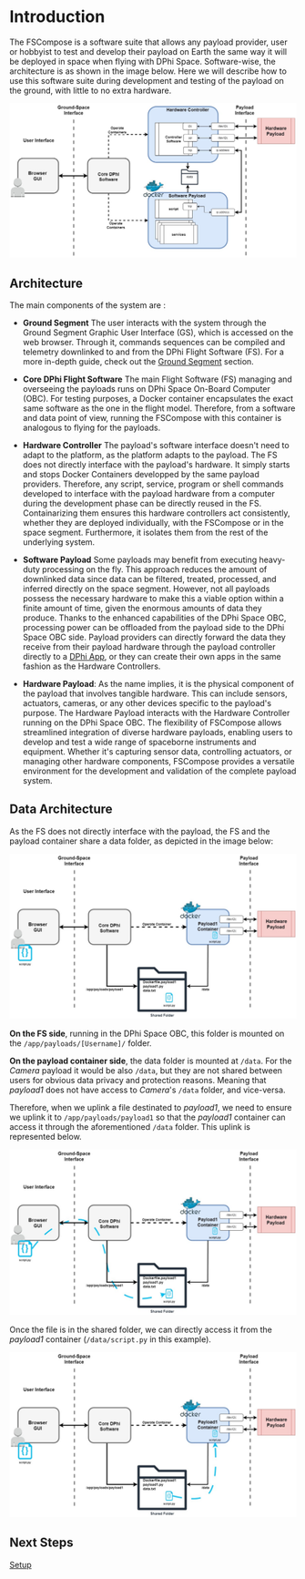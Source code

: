 # Introduction
The FSCompose is a software suite that allows any payload provider, user or hobbyist to test and develop their payload on Earth the same way it will be deployed in space when flying with DPhi Space. Software-wise, the architecture is as shown in the image below. Here we will describe how to use this software suite during development and testing of the payload on the ground, with little to no extra hardware. 

![](imgs/architecture.jpg)


## Architecture

The main components of the system are : 

 - **Ground Segment** The user interacts with the system through the Ground Segment Graphic User Interface (GS), which is accessed on the web browser. Through it, commands sequences can be compiled and telemetry downlinked to and from the DPhi Flight Software (FS). For a more in-depth guide, check out the [Ground Segment](../3.GroundSegment/README.md) section.

 - **Core DPhi Flight Software** The main Flight Software (FS) managing and overseeing the payloads runs on DPhi Space On-Board Computer (OBC). For testing purposes, a Docker container encapsulates the exact same software as the one in the flight model. Therefore, from a software and data point of view, running the FSCompose with this container is analogous to flying for the payloads. 

 - **Hardware Controller** The payload's software interface doesn't need to adapt to the platform, as the platform adapts to the payload. The FS does not directly interface with the payload's hardware. It simply starts and stops Docker Containers developped by the same payload providers. Therefore, any script, service, program or shell commands developed to interface with the payload hardware from a computer during the development phase can be directly reused in the FS. Containarizing them ensures this hardware controllers act consistently, whether they are deployed individually, with the FSCompose or in the space segment. Furthermore, it isolates them from the rest of the underlying system. 


- **Software Payload** Some payloads may benefit from executing heavy-duty processing on the fly. This approach reduces the amount of downlinked data since data can be filtered, treated, processed, and inferred directly on the space segment. However, not all payloads possess the necessary hardware to make this a viable option within a finite amount of time, given the enormous amounts of data they produce. Thanks to the enhanced capabilities of the DPhi Space OBC, processing power can be offloaded from the payload side to the DPhi Space OBC side. Payload providers can directly forward the data they receive from their payload hardware through the payload controller directly to a [DPhi App](./sections/apps.md), or they can create their own apps in the same fashion as the Hardware Controllers.


- **Hardware Payload**: As the name implies, it is the physical component of the payload that involves tangible hardware. This can include sensors, actuators, cameras, or any other devices specific to the payload's purpose. The Hardware Payload interacts with the Hardware Controller running on the DPhi Space OBC. The flexibility of FSCompose allows streamlined integration of diverse hardware payloads, enabling users to develop and test a wide range of spaceborne instruments and equipment. Whether it's capturing sensor data, controlling actuators, or managing other hardware components, FSCompose provides a versatile environment for the development and validation of the complete payload system.



## Data Architecture

As the FS does not directly interface with the payload, the FS and the payload container share a data folder, as depicted in the image below:

![](./imgs/data.jpg)

**On the FS side**, running in the DPhi Space OBC, this folder is mounted on the `/app/payloads/[Username]/` folder.


**On the payload container side**, the data folder is mounted at `/data`. For the *Camera* payload it would be also `/data`, but they are not shared between users for obvious data privacy and protection reasons. Meaning that *payload1* does not have access to *Camera*'s `/data` folder, and vice-versa.

Therefore, when we uplink a file destinated to *payload1*, we need to ensure we uplink it to `/app/payloads/payload1` so that the *payload1* container can access it through the aforementioned `/data` folder. This uplink is represented below.

![](imgs/data-uplink.jpg)

Once the file is in the shared folder, we can directly access it from the *payload1* container (`/data/script.py` in this example).

![](imgs/data-transfer.jpg)


## Next Steps

[Setup](../2.Setup/README.md)